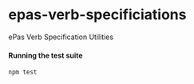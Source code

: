 # epas-verb-specificiations
ePas Verb Specification Utilities

#### Running the test suite
```
npm test
```
